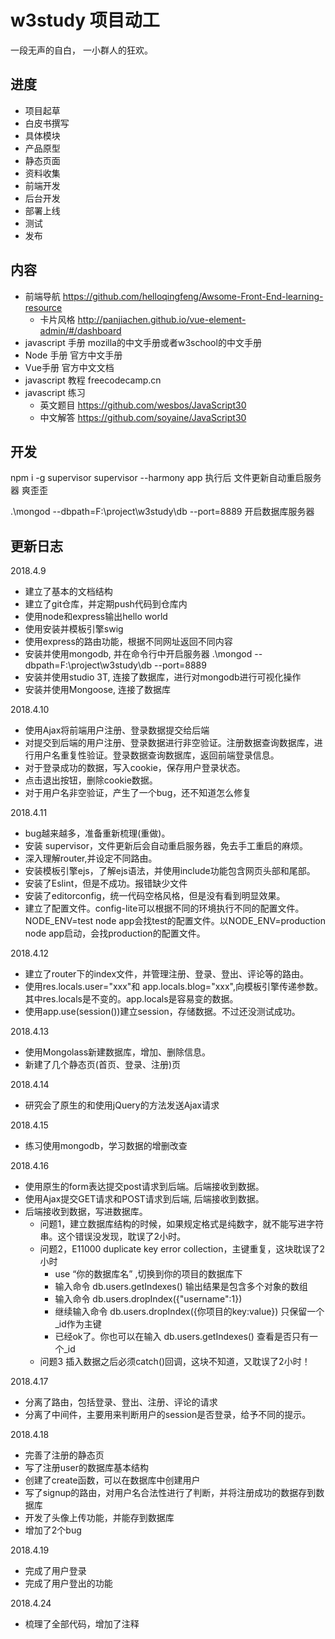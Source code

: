 ﻿# w3study 项目动工
一段无声的自白，
一小群人的狂欢。

## 进度

- 项目起草
- 白皮书撰写
- 具体模块
- 产品原型
- 静态页面
- 资料收集
- 前端开发
- 后台开发
- 部署上线
- 测试
- 发布

## 内容

- 前端导航 https://github.com/helloqingfeng/Awsome-Front-End-learning-resource 
  - 卡片风格  http://panjiachen.github.io/vue-element-admin/#/dashboard
- javascript 手册 mozilla的中文手册或者w3school的中文手册
- Node 手册 官方中文手册
- Vue手册 官方中文文档
- javascript 教程 freecodecamp.cn
- javascript 练习
  - 英文题目 https://github.com/wesbos/JavaScript30
  - 中文解答 https://github.com/soyaine/JavaScript30

## 开发

npm i -g supervisor
supervisor --harmony app 执行后 文件更新自动重启服务器 爽歪歪

.\mongod --dbpath=F:\project\w3study\db --port=8889 开启数据库服务器

## 更新日志

2018.4.9

* 建立了基本的文档结构
* 建立了git仓库，并定期push代码到仓库内
* 使用node和express输出hello world
* 使用安装并模板引擎swig
* 使用express的路由功能，根据不同网址返回不同内容
* 安装并使用mongodb, 并在命令行中开启服务器 .\mongod --dbpath=F:\project\w3study\db --port=8889
* 安装并使用studio 3T, 连接了数据库，进行对mongodb进行可视化操作
* 安装并使用Mongoose, 连接了数据库

2018.4.10

* 使用Ajax将前端用户注册、登录数据提交给后端
* 对提交到后端的用户注册、登录数据进行非空验证。注册数据查询数据库，进行用户名重复性验证。登录数据查询数据库，返回前端登录信息。
* 对于登录成功的数据，写入cookie，保存用户登录状态。
* 点击退出按钮，删除cookie数据。
* 对于用户名非空验证，产生了一个bug，还不知道怎么修复

2018.4.11

* bug越来越多，准备重新梳理(重做)。
* 安装 supervisor，文件更新后会自动重启服务器，免去手工重启的麻烦。
* 深入理解router,并设定不同路由。
* 安装模板引擎ejs，了解ejs语法，并使用include功能包含网页头部和尾部。
* 安装了Eslint，但是不成功。报错缺少文件
* 安装了editorconfig，统一代码空格风格，但是没有看到明显效果。
* 建立了配置文件。config-lite可以根据不同的环境执行不同的配置文件。NODE_ENV=test node app会找test的配置文件。以NODE_ENV=production node app启动，会找production的配置文件。

2018.4.12

* 建立了router下的index文件，并管理注册、登录、登出、评论等的路由。
* 使用res.locals.user="xxx"和  app.locals.blog="xxx",向模板引擎传递参数。其中res.locals是不变的。app.locals是容易变的数据。
* 使用app.use(session())建立session，存储数据。不过还没测试成功。

2018.4.13

* 使用Mongolass新建数据库，增加、删除信息。
* 新建了几个静态页(首页、登录、注册)页

2018.4.14

* 研究会了原生的和使用jQuery的方法发送Ajax请求

2018.4.15

* 练习使用mongodb，学习数据的增删改查

2018.4.16

* 使用原生的form表达提交post请求到后端。后端接收到数据。
* 使用Ajax提交GET请求和POST请求到后端, 后端接收到数据。
* 后端接收到数据，写进数据库。
  * 问题1，建立数据库结构的时候，如果规定格式是纯数字，就不能写进字符串。这个错误没发现，耽误了2小时。
  * 问题2，E11000 duplicate key error collection，主键重复，这块耽误了2小时
    * use “你的数据库名” ,切换到你的项目的数据库下
    * 输入命令 db.users.getIndexes()  输出结果是包含多个对象的数组
    * 输入命令 db.users.dropIndex({"username":1})
    * 继续输入命令 db.users.dropIndex({你项目的key:value})  只保留一个 _id作为主键
    * 已经ok了。你也可以在输入 db.users.getIndexes() 查看是否只有一个_id
  * 问题3 插入数据之后必须catch()回调，这块不知道，又耽误了2小时！


2018.4.17

* 分离了路由，包括登录、登出、注册、评论的请求
* 分离了中间件，主要用来判断用户的session是否登录，给予不同的提示。

2018.4.18

* 完善了注册的静态页
* 写了注册user的数据库基本结构
* 创建了create函数，可以在数据库中创建用户
* 写了signup的路由，对用户名合法性进行了判断，并将注册成功的数据存到数据库
* 开发了头像上传功能，并能存到数据库
* 增加了2个bug

2018.4.19

* 完成了用户登录
* 完成了用户登出的功能


2018.4.24

* 梳理了全部代码，增加了注释
